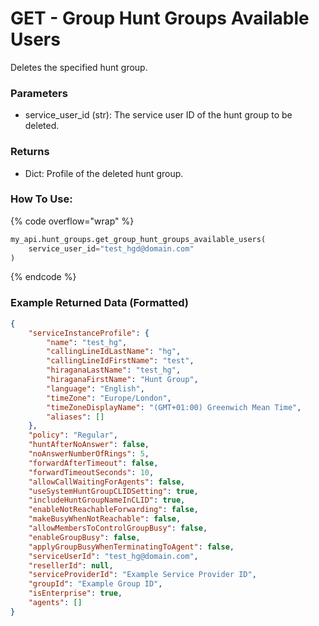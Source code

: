 # GET - Group Hunt Groups Available Users

Deletes the specified hunt group.

### Parameters&#x20;

* service_user_id (str): The service user ID of the hunt group to be deleted.

### Returns

* Dict: Profile of the deleted hunt group.

### How To Use:

{% code overflow="wrap" %}
```python
my_api.hunt_groups.get_group_hunt_groups_available_users(
    service_user_id="test_hgd@domain.com"
)
```
{% endcode %}

### Example Returned Data (Formatted)
```json
{
    "serviceInstanceProfile": {
        "name": "test_hg",
        "callingLineIdLastName": "hg",
        "callingLineIdFirstName": "test",
        "hiraganaLastName": "test_hg",
        "hiraganaFirstName": "Hunt Group",
        "language": "English",
        "timeZone": "Europe/London",
        "timeZoneDisplayName": "(GMT+01:00) Greenwich Mean Time",
        "aliases": []
    },
    "policy": "Regular",
    "huntAfterNoAnswer": false,
    "noAnswerNumberOfRings": 5,
    "forwardAfterTimeout": false,
    "forwardTimeoutSeconds": 10,
    "allowCallWaitingForAgents": false,
    "useSystemHuntGroupCLIDSetting": true,
    "includeHuntGroupNameInCLID": true,
    "enableNotReachableForwarding": false,
    "makeBusyWhenNotReachable": false,
    "allowMembersToControlGroupBusy": false,
    "enableGroupBusy": false,
    "applyGroupBusyWhenTerminatingToAgent": false,
    "serviceUserId": "test_hg@domain.com",
    "resellerId": null,
    "serviceProviderId": "Example Service Provider ID",
    "groupId": "Example Group ID",
    "isEnterprise": true,
    "agents": []
}
```
